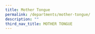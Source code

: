 ```yaml
---
title: Mother Tongue
permalink: /departments/mother-tongue/
description: ""
third_nav_title: MOTHER TONGUE
---
```

